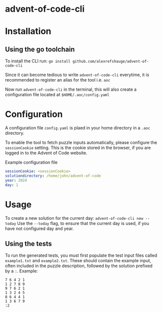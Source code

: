 # advent-of-code-cli

# Installation
## Using the go toolchain

To install the CLI run: `go install github.com/alexrefshauge/advent-of-code-cli`

Since it can become tedious to write `advent-of-code-cli` everytime, it is recommended to register an alias for the tool i.e. `aoc`

Now run `advent-of-code-cli` in the terminal, this will also create a configuration file located at `$HOME/.aoc/config.yaml`

# Configuration
A configuration file `config.yaml` is plaed in your home directory in a `.aoc` directory.

To enable the tool to fetch puzzle inputs automatically, please configure the `sessionCookie` setting. This is the cookie stored in the browser, if you are logged in to the Advent of Code website.

Example configuration file
```yaml
sessionCookie: <sessionCookie>
solutiondirectory: /home/john/advent-of-code
year: 2024
day: 1
```

# Usage
To create a new solution for the current day:
`advent-of-code-cli new --today`
Use the `--today` flag, to ensure that the current day is used, if you have not configured day and year.

## Using the tests
To run the generated tests, you must first populate the test input files called `example1.txt` and `example2.txt`. These should contain the example input, often included in the puzzle description, followed by the solution prefixed by a `:`.
Example:
```
7 6 4 2 1
1 2 7 8 9
9 7 6 2 1
1 3 2 4 5
8 6 4 4 1
1 3 6 7 9
:2
```
